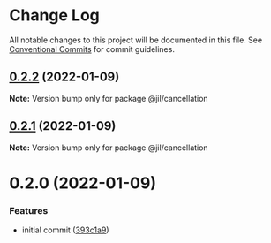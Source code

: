 # Change Log

All notable changes to this project will be documented in this file.
See [Conventional Commits](https://conventionalcommits.org) for commit guidelines.

## [0.2.2](https://github.com/jiljs/jil/compare/@jil/cancellation@0.2.1...@jil/cancellation@0.2.2) (2022-01-09)

**Note:** Version bump only for package @jil/cancellation





## [0.2.1](https://github.com/jiljs/jil/compare/@jil/cancellation@0.2.0...@jil/cancellation@0.2.1) (2022-01-09)

**Note:** Version bump only for package @jil/cancellation





# 0.2.0 (2022-01-09)


### Features

* initial commit ([393c1a9](https://github.com/jiljs/jil/commit/393c1a9bdab1cff3d84a9d1fa48ac1ee452e1a26))
